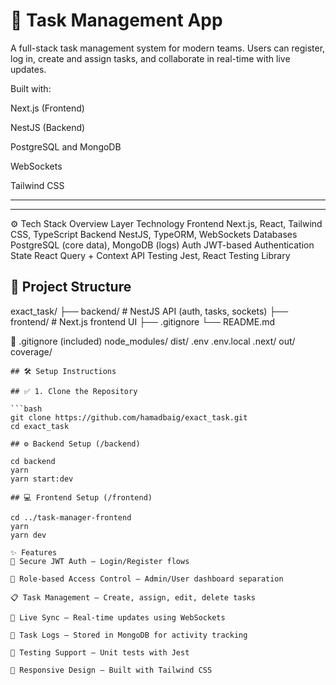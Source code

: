 # 📝 Task Management App

A full-stack task management system for modern teams. Users can register, log in, create and assign tasks, and collaborate in real-time with live updates.

Built with:

Next.js (Frontend)

NestJS (Backend)

PostgreSQL and MongoDB

WebSockets

Tailwind CSS

---

---

⚙️ Tech Stack Overview
Layer Technology
Frontend Next.js, React, Tailwind CSS, TypeScript
Backend NestJS, TypeORM, WebSockets
Databases PostgreSQL (core data), MongoDB (logs)
Auth JWT-based Authentication
State React Query + Context API
Testing Jest, React Testing Library

## 🧩 Project Structure

exact_task/
├── backend/ # NestJS API (auth, tasks, sockets)
├── frontend/ # Next.js frontend UI
├── .gitignore
└── README.md

📂 .gitignore (included)
node_modules/
dist/
.env
.env.local
.next/
out/
coverage/

````
## 🛠️ Setup Instructions

## ✅ 1. Clone the Repository

```bash
git clone https://github.com/hamadbaig/exact_task.git
cd exact_task

## ⚙️ Backend Setup (/backend)

cd backend
yarn
yarn start:dev

## 💻 Frontend Setup (/frontend)

cd ../task-manager-frontend
yarn
yarn dev

✨ Features
🔐 Secure JWT Auth – Login/Register flows

👥 Role-based Access Control – Admin/User dashboard separation

📋 Task Management – Create, assign, edit, delete tasks

🔄 Live Sync – Real-time updates using WebSockets

🧾 Task Logs – Stored in MongoDB for activity tracking

🧪 Testing Support – Unit tests with Jest

📱 Responsive Design – Built with Tailwind CSS


````
